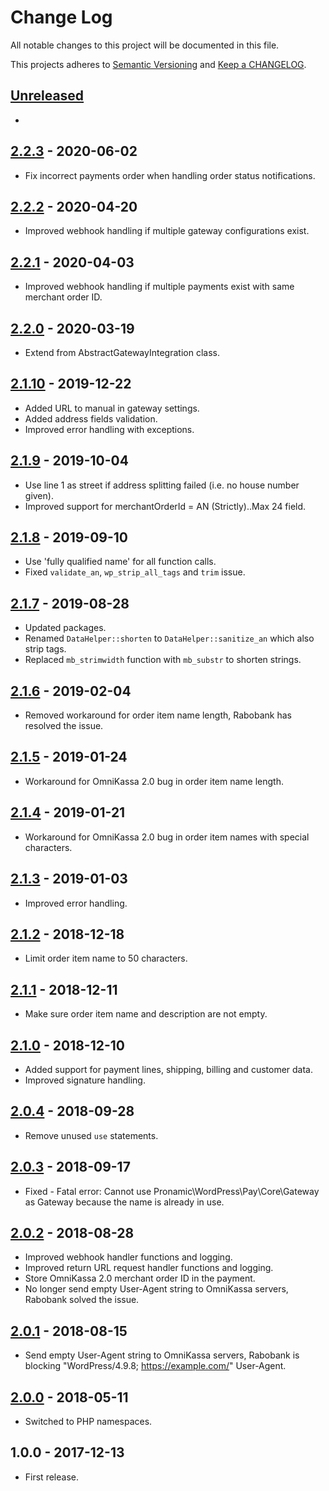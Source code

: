 # Change Log

All notable changes to this project will be documented in this file.

This projects adheres to [Semantic Versioning](http://semver.org/) and [Keep a CHANGELOG](http://keepachangelog.com/).

## [Unreleased][unreleased]
-

## [2.2.3] - 2020-06-02
- Fix incorrect payments order when handling order status notifications.

## [2.2.2] - 2020-04-20
- Improved webhook handling if multiple gateway configurations exist.

## [2.2.1] - 2020-04-03
- Improved webhook handling if multiple payments exist with same merchant order ID.

## [2.2.0] - 2020-03-19
- Extend from AbstractGatewayIntegration class.

## [2.1.10] - 2019-12-22
- Added URL to manual in gateway settings.
- Added address fields validation.
- Improved error handling with exceptions.

## [2.1.9] - 2019-10-04
- Use line 1 as street if address splitting failed (i.e. no house number given).
- Improved support for merchantOrderId = AN (Strictly)..Max 24 field.

## [2.1.8] - 2019-09-10
- Use 'fully qualified name' for all function calls.
- Fixed `validate_an`, `wp_strip_all_tags` and `trim` issue.

## [2.1.7] - 2019-08-28
- Updated packages.
- Renamed `DataHelper::shorten` to `DataHelper::sanitize_an` which also strip tags.
- Replaced `mb_strimwidth` function with `mb_substr` to shorten strings.

## [2.1.6] - 2019-02-04
- Removed workaround for order item name length, Rabobank has resolved the issue.

## [2.1.5] - 2019-01-24
- Workaround for OmniKassa 2.0 bug in order item name length.

## [2.1.4] - 2019-01-21
- Workaround for OmniKassa 2.0 bug in order item names with special characters.

## [2.1.3] - 2019-01-03
- Improved error handling.

## [2.1.2] - 2018-12-18
- Limit order item name to 50 characters.

## [2.1.1] - 2018-12-11
- Make sure order item name and description are not empty.

## [2.1.0] - 2018-12-10
- Added support for payment lines, shipping, billing and customer data.
- Improved signature handling.

## [2.0.4] - 2018-09-28
- Remove unused `use` statements.

## [2.0.3] - 2018-09-17
- Fixed - Fatal error: Cannot use Pronamic\WordPress\Pay\Core\Gateway as Gateway because the name is already in use.

## [2.0.2] - 2018-08-28
- Improved webhook handler functions and logging.
- Improved return URL request handler functions and logging.
- Store OmniKassa 2.0 merchant order ID in the payment.
- No longer send empty User-Agent string to OmniKassa servers, Rabobank solved the issue. 

## [2.0.1] - 2018-08-15
- Send empty User-Agent string to OmniKassa servers, Rabobank is blocking "WordPress/4.9.8; https://example.com/" User-Agent.

## [2.0.0] - 2018-05-11
- Switched to PHP namespaces.

## 1.0.0 - 2017-12-13
- First release.

[unreleased]: https://github.com/wp-pay-gateways/omnikassa-2/compare/2.2.3...HEAD
[2.2.3]: https://github.com/wp-pay-gateways/omnikassa-2/compare/2.2.2...2.2.3
[2.2.2]: https://github.com/wp-pay-gateways/omnikassa-2/compare/2.2.1...2.2.2
[2.2.1]: https://github.com/wp-pay-gateways/omnikassa-2/compare/2.2.0...2.2.1
[2.2.0]: https://github.com/wp-pay-gateways/omnikassa-2/compare/2.1.10...2.2.0
[2.1.10]: https://github.com/wp-pay-gateways/omnikassa-2/compare/2.1.9...2.1.10
[2.1.9]: https://github.com/wp-pay-gateways/omnikassa-2/compare/2.1.8...2.1.9
[2.1.8]: https://github.com/wp-pay-gateways/omnikassa-2/compare/2.1.7...2.1.8
[2.1.7]: https://github.com/wp-pay-gateways/omnikassa-2/compare/2.1.6...2.1.7
[2.1.6]: https://github.com/wp-pay-gateways/omnikassa-2/compare/2.1.5...2.1.6
[2.1.5]: https://github.com/wp-pay-gateways/omnikassa-2/compare/2.1.4...2.1.5
[2.1.4]: https://github.com/wp-pay-gateways/omnikassa-2/compare/2.1.3...2.1.4
[2.1.3]: https://github.com/wp-pay-gateways/omnikassa-2/compare/2.1.2...2.1.3
[2.1.2]: https://github.com/wp-pay-gateways/omnikassa-2/compare/2.1.1...2.1.2
[2.1.1]: https://github.com/wp-pay-gateways/omnikassa-2/compare/2.1.0...2.1.1
[2.1.0]: https://github.com/wp-pay-gateways/omnikassa-2/compare/2.0.4...2.1.0
[2.0.4]: https://github.com/wp-pay-gateways/omnikassa-2/compare/2.0.3...2.0.4
[2.0.3]: https://github.com/wp-pay-gateways/omnikassa-2/compare/2.0.2...2.0.3
[2.0.2]: https://github.com/wp-pay-gateways/omnikassa-2/compare/2.0.1...2.0.2
[2.0.1]: https://github.com/wp-pay-gateways/omnikassa-2/compare/2.0.0...2.0.1
[2.0.0]: https://github.com/wp-pay-gateways/omnikassa-2/compare/1.0.0...2.0.0

